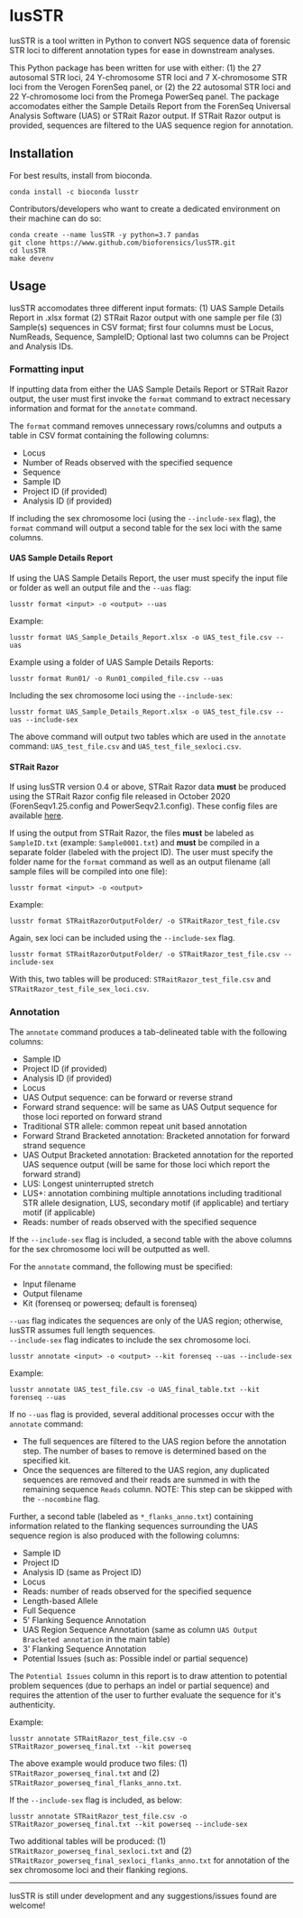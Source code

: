 # lusSTR

lusSTR is a tool written in Python to convert NGS sequence data of forensic STR loci to different annotation types for ease in downstream analyses.

This Python package has been written for use with either: (1) the 27 autosomal STR loci, 24 Y-chromosome STR loci and 7 X-chromosome STR loci from the Verogen ForenSeq panel, or (2) the 22 autosomal STR loci and 22 Y-chromosome loci from the Promega PowerSeq panel. The package accomodates either the Sample Details Report from the ForenSeq Universal Analysis Software (UAS) or STRait Razor output. If STRait Razor output is provided, sequences are filtered to the UAS sequence region for annotation.


## Installation

For best results, install from bioconda.
```
conda install -c bioconda lusstr
```
Contributors/developers who want to create a dedicated environment on their machine can do so:
```
conda create --name lusSTR -y python=3.7 pandas
git clone https://www.github.com/bioforensics/lusSTR.git
cd lusSTR
make devenv
```

## Usage

lusSTR accomodates three different input formats:
(1) UAS Sample Details Report in .xlsx format
(2) STRait Razor output with one sample per file
(3) Sample(s) sequences in CSV format; first four columns must be Locus, NumReads, Sequence, SampleID; Optional last two columns can be Project and Analysis IDs.

### Formatting input

If inputting data from either the UAS Sample Details Report or STRait Razor output, the user must first invoke the ```format``` command to extract necessary information and format for the ```annotate``` command.

The ```format``` command removes unnecessary rows/columns and outputs a table in CSV format containing the following columns:
*  Locus
*  Number of Reads observed with the specified sequence
*  Sequence
*  Sample ID
*  Project ID (if provided)
*  Analysis ID (if provided)

If including the sex chromosome loci (using the ```--include-sex``` flag), the ```format``` command will output a second table for the sex loci with the same columns.


#### **UAS Sample Details Report**

If using the UAS Sample Details Report, the user must specify the input file or folder as well an output file and the ```--uas``` flag:
```
lusstr format <input> -o <output> --uas
```

Example:
```
lusstr format UAS_Sample_Details_Report.xlsx -o UAS_test_file.csv --uas
```
Example using a folder of UAS Sample Details Reports:
```
lusstr format Run01/ -o Run01_compiled_file.csv --uas
```

Including the sex chromosome loci using the ```--include-sex```:

```
lusstr format UAS_Sample_Details_Report.xlsx -o UAS_test_file.csv --uas --include-sex
```

The above command will output two tables which are used in the ```annotate``` command: ```UAS_test_file.csv``` and ```UAS_test_file_sexloci.csv```.  

#### **STRait Razor**

If using lusSTR version 0.4 or above, STRait Razor data **must** be produced using the STRait Razor config file released in October 2020 (ForenSeqv1.25.config and PowerSeqv2.1.config). These config files are available [here](https://github.com/Ahhgust/STRaitRazor).

If using the output from STRait Razor, the files **must** be labeled as ```SampleID.txt``` (example: ```Sample0001.txt```) and **must** be compiled in a separate folder (labeled with the project ID). The user must specify the folder name for the ```format``` command as well as an output filename (all sample files will be compiled into one file):
```
lusstr format <input> -o <output>
```

Example:

```
lusstr format STRaitRazorOutputFolder/ -o STRaitRazor_test_file.csv
```

Again, sex loci can be included using the ```--include-sex``` flag.
```
lusstr format STRaitRazorOutputFolder/ -o STRaitRazor_test_file.csv --include-sex
```
With this, two tables will be produced: ```STRaitRazor_test_file.csv``` and ```STRaitRazor_test_file_sex_loci.csv```.


### Annotation

The ```annotate``` command produces a tab-delineated table with the following columns:
*  Sample ID
*  Project ID (if provided)
*  Analysis ID (if provided)
*  Locus
*  UAS Output sequence: can be forward or reverse strand
*  Forward strand sequence: will be same as UAS Output sequence for those loci reported on forward strand
*  Traditional STR allele: common repeat unit based annotation
*  Forward Strand Bracketed annotation: Bracketed annotation for forward strand sequence
*  UAS Output Bracketed annotation: Bracketed annotation for the reported UAS sequence output (will be same for those loci which report the forward strand)
*  LUS: Longest uninterrupted stretch
*  LUS+: annotation combining multiple annotations including traditional STR allele designation, LUS, secondary motif (if applicable) and tertiary motif (if applicable)
*  Reads: number of reads observed with the specified sequence

If the ```--include-sex``` flag is included, a second table with the above columns for the sex chromosome loci will be outputted as well.

For the ```annotate``` command, the following must be specified:
*  Input filename
*  Output filename
*  Kit (forenseq or powerseq; default is forenseq)

```--uas``` flag indicates the sequences are only of the UAS region; otherwise, lusSTR assumes full length sequences.  
```--include-sex``` flag indicates to include the sex chromosome loci.

```
lusstr annotate <input> -o <output> --kit forenseq --uas --include-sex
```
Example:
```
lusstr annotate UAS_test_file.csv -o UAS_final_table.txt --kit forenseq --uas
```

If no ```--uas``` flag is provided, several additional processes occur with the ```annotate``` command:
*  The full sequences are filtered to the UAS region before the annotation step. The number of bases to remove is determined based on the specified kit.
*  Once the sequences are filtered to the UAS region, any duplicated sequences are removed and their reads are summed in with the remaining sequence ```Reads``` column. NOTE: This step can be skipped with the ```--nocombine``` flag.
  
Further, a second table (labeled as ```*_flanks_anno.txt```) containing information related to the flanking sequences surrounding the UAS sequence region is also produced with the following columns:
*  Sample ID
*  Project ID
*  Analysis ID (same as Project ID)
*  Locus
*  Reads: number of reads observed for the specified sequence
*  Length-based Allele
*  Full Sequence
*  5' Flanking Sequence Annotation
*  UAS Region Sequence Annotation (same as column ```UAS Output Bracketed annotation``` in the main table)
*  3' Flanking Sequence Annotation
*  Potential Issues (such as: Possible indel or partial sequence)

The ```Potential Issues``` column in this report is to draw attention to potential problem sequences (due to perhaps an indel or partial sequence) and requires the attention of the user to further evaluate the sequence for it's authenticity.
 
Example:
```
lusstr annotate STRaitRazor_test_file.csv -o STRaitRazor_powerseq_final.txt --kit powerseq
```
The above example would produce two files: (1) ```STRaitRazor_powerseq_final.txt``` and (2) ```STRaitRazor_powerseq_final_flanks_anno.txt```. 

If the ```--include-sex``` flag is included, as below:
```
lusstr annotate STRaitRazor_test_file.csv -o STRaitRazor_powerseq_final.txt --kit powerseq --include-sex
```
 Two additional tables will be produced: (1) ```STRaitRazor_powerseq_final_sexloci.txt``` and (2) ```STRaitRazor_powerseq_final_sexloci_flanks_anno.txt``` for annotation of the sex chromosome loci and their flanking regions.

----

lusSTR is still under development and any suggestions/issues found are welcome!
